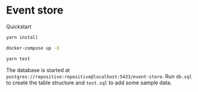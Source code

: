 # Event store

Quickstart

```bash
yarn install

docker-compose up -d

yarn test
```

The database is started at `postgres://repositive:repositive@localhost:5433/event-store`. Run `db.sql` to create the table structure and `test.sql` to add some sample data.

